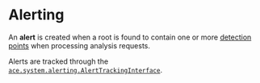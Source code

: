 # Alerting

An **alert** is created when a root is found to contain one or more [detection points](../design/detection_points.md) when processing analysis requests. 

Alerts are tracked through the [`ace.system.alerting.AlertTrackingInterface`](https://github.com/ace-ecosystem/ace2-core/blob/main/ace/system/alerting.py).